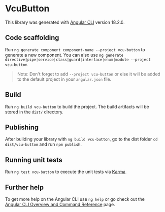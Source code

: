 # VcuButton

This library was generated with [Angular CLI](https://github.com/angular/angular-cli) version 18.2.0.

## Code scaffolding

Run `ng generate component component-name --project vcu-button` to generate a new component. You can also use `ng generate directive|pipe|service|class|guard|interface|enum|module --project vcu-button`.
> Note: Don't forget to add `--project vcu-button` or else it will be added to the default project in your `angular.json` file. 

## Build

Run `ng build vcu-button` to build the project. The build artifacts will be stored in the `dist/` directory.

## Publishing

After building your library with `ng build vcu-button`, go to the dist folder `cd dist/vcu-button` and run `npm publish`.

## Running unit tests

Run `ng test vcu-button` to execute the unit tests via [Karma](https://karma-runner.github.io).

## Further help

To get more help on the Angular CLI use `ng help` or go check out the [Angular CLI Overview and Command Reference](https://angular.dev/tools/cli) page.
